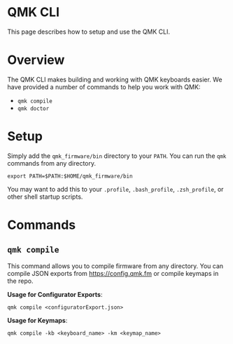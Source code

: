 # QMK CLI

This page describes how to setup and use the QMK CLI.

# Overview

The QMK CLI makes building and working with QMK keyboards easier. We have provided a number of commands to help you work with QMK:

* `qmk compile`
* `qmk doctor`

# Setup

Simply add the `qmk_firmware/bin` directory to your `PATH`. You can run the `qmk` commands from any directory.

```
export PATH=$PATH:$HOME/qmk_firmware/bin
```

You may want to add this to your `.profile`, `.bash_profile`, `.zsh_profile`, or other shell startup scripts.

# Commands

## `qmk compile`

This command allows you to compile firmware from any directory. You can compile JSON exports from <https://config.qmk.fm> or compile keymaps in the repo.

**Usage for Configurator Exports**:

```
qmk compile <configuratorExport.json>
```

**Usage for Keymaps**:

```
qmk compile -kb <keyboard_name> -km <keymap_name>
```
